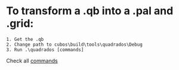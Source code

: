# To transform a .qb into a .pal and .grid:

    1. Get the .qb
    2. Change path to cubos\build\tools\quadrados\Debug
    3. Run .\quadrados [commands]

Check all [commands](https://gamedevtecnico.github.io/cubos/features-quadrados.html)
